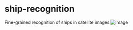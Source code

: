 # ship-recognition
Fine-grained recognition of ships in satellite images
![image](https://github.com/Johncheng1/ship-recognition/raw/master/图8-6.jpg)
